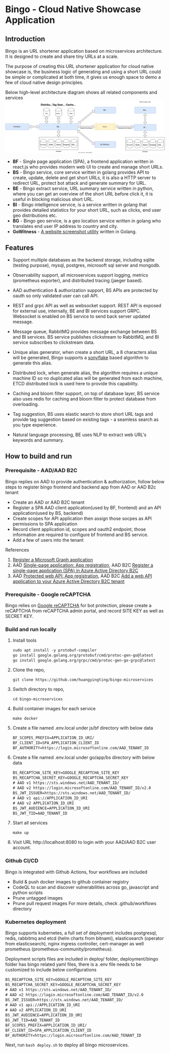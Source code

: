 # Bingo - Cloud Native Showcase Application
## Introduction
Bingo is an URL shortener application based on microservices architecture. It is designed to create and share tiny URLs at a scale.

The purpose of creating this URL shortener application for cloud native showcase is, the business logic of generating and using a short URL could be simple or complicated at both time, it gives us enough space to demo a few of cloud native design principles.

Below high-level architecture diagram shows all related components and services  
![high-level-design](./docs/images/Bingo-Design.svg)

- **BF** - Single page application (SPA), a frontend application written in react.js who provides modern web UI to create and manage short URLs.
- **BS** - Bingo service, core service written in golang provides API to create, update, delete and get short URLs, it is also a HTTP server to redirect URL, protect bot attack and generate summary for URL.
- **BE** - Bingo extract service, URL summary service written in python, where you can get an overview of the short URL before click it, it is useful in blocking malicious short URL.
- **BI** - Bingo intelligence service, is a service written in golang that provides detailed statistics for your short URL, such as clicks, end user geo distributions etc.
- **BG** - Bingo geo service, is a geo location service written in golang who translates end user IP address to country and city.
- **GoWitness** - [A website screenshot utility](https://github.com/sensepost/gowitness) written in Golang.

## Features
- Support multiple databases as the backend storage, including sqlite (testing purpose), mysql, postgres, microsoft sql server and mongodb.

- Observability support, all microservices support logging, metrics (prometheus exporter), and distributed tracing (jaeger based).

- AAD authentication & authorization support, BS APIs are protected by oauth so only validated user can call API.

- REST and grpc API as well as websocket support. REST API is exposed for external use, internally, BE and BI services support GRPC. Websocket is enabled on BS service to send back server updated message.

- Message queue, RabbitMQ provides message exchange between BS and BI services. BS service publishes clickstream to RabbitMQ, and BI service subscribes to clickstream data.

- Unique alias generator, when create a short URL, a 8 characters alias will be generated, Bingo supports a [sonyflake](https://github.com/sony/sonyflake) based algorithm to generate this alias.

- Distributed lock, when generate alias, the algorithm requires a unique machine ID so no duplicated alias will be generated from each machine, ETCD distributed lock is used here to provide this capability.

- Caching and bloom filter support, on top of database layer, BS service also uses redis for caching and bloom filter to protect database from overloading.

- Tag suggestion, BS uses elastic search to store short URL tags and provide tag suggestion based on existing tags - a seamless search as you type experience.

- Natural language processing, BE uses NLP to extract web URL's keywords and summary.

## How to build and run
### Prerequisite - AAD/AAD B2C
Bingo replies on AAD to provide authentication & authorization, follow below steps to register bingo frontend and backend app from AAD or AAD B2c tenant
- Create an AAD or AAD B2C tenant
- Register a SPA AAD client application(used by BF, frontend) and an API application(used by BS, backend)
- Create scopes for API application then assign those socpes as API permissions to SPA application
- Record client application id, scopes and oauth2 endpoint, those information are required to configure bf frontend and BS service.
- Add a few of users into the tenant

References
1. [Register a Microsoft Graph application](https://docs.microsoft.com/en-us/azure/active-directory-b2c/microsoft-graph-get-started?tabs=app-reg-ga)
2. AAD [Single-page application: App registration](https://docs.microsoft.com/en-us/azure/active-directory/develop/scenario-spa-app-registration), AAD B2C [Register a single-page application (SPA) in Azure Active Directory B2C](https://docs.microsoft.com/en-us/azure/active-directory-b2c/tutorial-register-spa)
3. AAD [Protected web API: App registration](https://docs.microsoft.com/en-us/azure/active-directory/develop/scenario-protected-web-api-app-registration), AAD B2C [Add a web API application to your Azure Active Directory B2C tenant](https://docs.microsoft.com/en-us/azure/active-directory-b2c/add-web-api-application?tabs=app-reg-ga)

### Prerequisite - Google reCAPTCHA
Bingo relies on [Google reCAPTCHA](https://www.google.com/recaptcha/about/) for bot protection, please create a reCAPTCHA from reCAPTCHA admin portal, and record SITE KEY as well as SECRET KEY.

### Build and run locally
1. Install tools
   ```
   sudo apt install -y protobuf-compiler
   go install google.golang.org/protobuf/cmd/protoc-gen-go@latest
   go install google.golang.org/grpc/cmd/protoc-gen-go-grpc@latest
   ```
3. Clone the repo, 
    ```
    git clone https://github.com/huangyingting/bingo-microservices
    ```
4. Switch directory to repo, 
    ```
    cd bingo-microservices
    ```
5. Build container images for each service
    ```
    make docker
    ```
6. Create a file named .env.local under js/bf directory with below data
    ```
    BF_SCOPES_PREFIX=APPLICATION_ID_URI/
    BF_CLIENT_ID=SPA_APPLICATION_CLIENT_ID
    BF_AUTHORITY=https://login.microsoftonline.com/AAD_TENANT_ID
    ```
7. Create a file named .env.local under go/app/bs directory with below data
    ```
    BS_RECAPTCHA_SITE_KEY=GOOGLE_RECAPTCHA_SITE_KEY
    BS_RECAPTCHA_SECRET_KEY=GOOGLE_RECAPTCHA_SECRET_KEY
    # AAD v1 https://sts.windows.net/AAD_TENANT_ID/
    # AAD v2 https://login.microsoftonline.com/AAD_TENANT_ID/v2.0
    BS_JWT_ISSUER=https://sts.windows.net/AAD_TENANT_ID/
    # AAD v1 api://APPLICATION_ID_URI
    # AAD v2 APPLICATION_ID_URI
    BS_JWT_AUDIENCE=APPLICATION_ID_URI
    BS_JWT_TID=AAD_TENANT_ID
    ```
8. Start all services 
    ```
    make up
    ```
9. Visit URL http://localhost:8080 to login with your AAD/AAD B2C user account.

### Github CI/CD
Bingo is integrated with Github Actions, four workflows are included
- Build & push docker images to github container registry
- CodeQL to scan and discover vulnerabilities across go, javascript and python scripts
- Prune untagged images
- Prune pull request images
For more details, check .github/workflows directory

### Kubernetes deployment
Bingo supports kubernetes, a full set of deployment includes postgresql, redis, rabbitmq and etcd (helm charts from bitnami), elasticsearch (operator from elasticsearch), nginx ingress controller, cert-manager as well prometheus (prometheus-community/prometheus).

Deployment scripts files are included in deploy/ folder, deployment/bingo folder has bingo related yaml files, there is a .env file needs to be customized to include below configurations

```
BS_RECAPTCHA_SITE_KEY=GOOGLE_RECAPTCHA_SITE_KEY
BS_RECAPTCHA_SECRET_KEY=GOOGLE_RECAPTCHA_SECRET_KEY
# AAD v1 https://sts.windows.net/AAD_TENANT_ID/
# AAD v2 https://login.microsoftonline.com/AAD_TENANT_ID/v2.0
BS_JWT_ISSUER=https://sts.windows.net/AAD_TENANT_ID/
# AAD v1 api://APPLICATION_ID_URI
# AAD v2 APPLICATION_ID_URI
BS_JWT_AUDIENCE=APPLICATION_ID_URI
BS_JWT_TID=AAD_TENANT_ID
BF_SCOPES_PREFIX=APPLICATION_ID_URI/
BF_CLIENT_ID=SPA_APPLICATION_CLIENT_ID
BF_AUTHORITY=https://login.microsoftonline.com/AAD_TENANT_ID
```
Next, run `bash deploy.sh` to deploy all bingo microservices.
